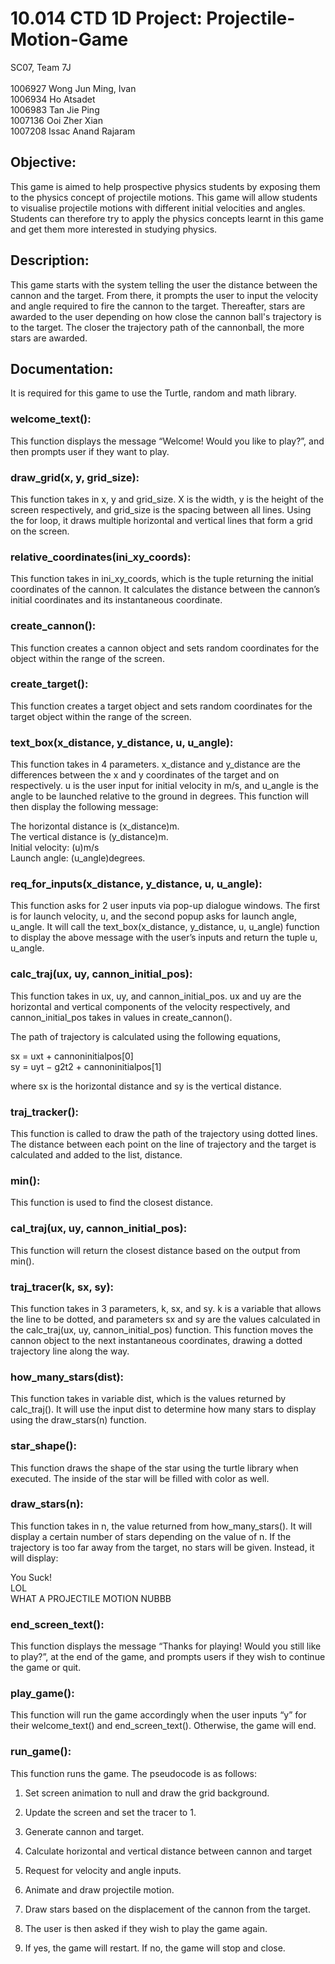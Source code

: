 # 10.014 CTD 1D Project: Projectile-Motion-Game

SC07, Team 7J <br/>  
1006927 Wong Jun Ming, Ivan  <br/>
1006934 Ho Atsadet  <br/>
1006983 Tan Jie Ping  <br/>
1007136 Ooi Zher Xian  <br/>
1007208 Issac Anand Rajaram  <br/>

 
## Objective: <br/>
This game is aimed to help prospective physics students by exposing them to the physics concept of projectile motions. This game will allow students to visualise projectile motions with different initial velocities and angles. Students can therefore try to apply the physics concepts learnt in this game and get them more interested in studying physics. 

## Description: <br/>
This game starts with the system telling the user the distance between the cannon and the target. From there, it prompts the user to input the velocity and angle required to fire the cannon to the target. Thereafter, stars are awarded to the user depending on how close the cannon ball's trajectory is to the target. The closer the trajectory path of the cannonball, the more stars are awarded. 

 

## Documentation: <br/>
It is required for this game to use the Turtle, random and math library. <br/>

### welcome_text(): <br/>
This function displays the message “Welcome! Would you like to play?”, and then prompts user if they want to play. <br/>

### draw_grid(x, y, grid_size): <br/>
This function takes in x, y and grid_size. X is the width, y is the height of the screen respectively, and grid_size is the spacing between all lines. Using the for loop, it draws multiple horizontal and vertical lines that form a grid on the screen.  <br/>

### relative_coordinates(ini_xy_coords): <br/>
This function takes in ini_xy_coords, which is the tuple returning the initial coordinates of the cannon.  It calculates the distance between the cannon’s initial coordinates and its instantaneous coordinate. <br/>

### create_cannon(): <br/>
This function creates a cannon object and sets random coordinates for the object within the range of the screen. <br/>

### create_target(): <br/>
This function creates a target object and sets random coordinates for the target object within the range of the screen. <br/>

### text_box(x_distance, y_distance, u, u_angle): <br/>
This function takes in 4 parameters. x_distance and y_distance are the differences between the x and y coordinates of the target and on respectively. u is the user input for initial velocity in m/s, and u_angle is the angle to be launched relative to the ground in degrees. This function will then display the following message: <br/>

The horizontal distance is (x_distance)m. <br/>
The vertical distance is (y_distance)m. <br/>
Initial velocity: (u)m/s <br/>
Launch angle: (u_angle)degrees. <br/>

### req_for_inputs(x_distance, y_distance, u, u_angle): <br/>
This function asks for 2 user inputs via pop-up dialogue windows. The first is for launch velocity, u, and the second popup asks for launch angle,  u_angle.  It will call the text_box(x_distance, y_distance, u, u_angle) function to display the above message with the user’s inputs and return the tuple u, u_angle. <br/>

### calc_traj(ux, uy, cannon_initial_pos): <br/>
This function takes in ux, uy, and cannon_initial_pos. ux and uy are the horizontal and vertical components of the velocity respectively, and cannon_initial_pos takes in values in create_cannon().  <br/>

The path of trajectory is calculated using the following equations,  <br/>

sx = uxt + cannoninitialpos[0] <br/>
sy = uyt − g2t2 + cannoninitialpos[1] <br/>
 
where sx is the horizontal distance and sy is the vertical distance.  

### traj_tracker(): <br/>
This function is called to draw the path of the trajectory using dotted lines. The distance between each point on the line of trajectory and the target is calculated and added to the list, distance.<br/>

### min(): <br/>
This function is used to find the closest distance. <br/>

### cal_traj(ux, uy, cannon_initial_pos): <br/>
This function will return the closest distance based on the output from min(). <br/>

### traj_tracer(k, sx, sy): <br/>
This function takes in 3 parameters, k, sx, and sy. k is a variable that allows the line to be dotted, and parameters sx and sy are the values calculated in the calc_traj(ux, uy, cannon_initial_pos) function. This function moves the cannon object to the next instantaneous coordinates, drawing a dotted trajectory line along the way. <br/>
 
### how_many_stars(dist): <br/>
This function takes in variable dist, which is the values returned by calc_traj(). It will use the input dist to determine how many stars to display using the draw_stars(n) function. 

### star_shape(): <br/>
This function draws the shape of the star using the turtle library when executed. The inside of the star will be filled with color as well. 

### draw_stars(n): <br/>
This function takes in n, the value returned from how_many_stars().  It will display a certain number of stars depending on the value of n. If the trajectory is too far away from the target, no stars will be given. Instead, it will display: <br/>

You Suck! <br/>
LOL <br/>
WHAT A PROJECTILE MOTION NUBBB <br/>

### end_screen_text(): <br/>
This function displays the message “Thanks for playing! Would you still like to play?”, at the end of the game, and prompts users if they wish to continue the game or quit. <br/>

### play_game(): <br/>
This function will run the game accordingly when the user inputs “y” for their welcome_text() and end_screen_text(). Otherwise, the game will end.  <br/>

 

### run_game(): <br/>
This function runs the game. The pseudocode is as follows: <br/>

1. Set screen animation to null and draw the grid background. <br/>

2. Update the screen and set the tracer to 1.  <br/>

3. Generate cannon and target. <br/>

4. Calculate horizontal and vertical distance between cannon and target <br/>

5. Request for velocity and angle inputs.  <br/>

6. Animate and draw projectile motion. <br/>

7. Draw stars based on the displacement of the cannon from the target. <br/>

8. The user is then asked if they wish to play the game again.  <br/>

9. If yes, the game will restart. If no, the game will stop and close. <br/>
